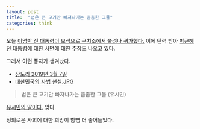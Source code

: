```yaml
---
layout: post
title:  "법은 큰 고기만 빠져나가는 촘촘한 그물"
categories: think
---
```


오늘 [이명박 전 대통령이 보석으로 구치소에서 풀려나 귀가했다.](https://news.v.daum.net/v/20190306162700608) 이에 탄력 받아 [박근혜 전 대통령에 대한 사면](http://www.hani.co.kr/arti/politics/assembly/885005.html)에 대한 주장도 나오고 있다.

그래서 이런 풍자가 생겨났다.

* [장도리 2019년 3월 7일](http://news.khan.co.kr/kh_cartoon/khan_index.html?artid=201903062200015)
* [대한민국의 사법 현실.JPG](http://www.ddanzi.com/free/551738262)

> 법은 큰 고기만 빠져나가는 촘촘한 그물 (유시민)

[유시민의 말이다.](https://www.nocutnews.co.kr/news/4602891) 맞다.

정의로운 사회에 대한 희망이 함뼘 더 줄어들었다.
